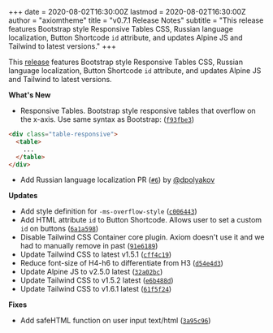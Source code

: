 +++
date = 2020-08-02T16:30:00Z
lastmod = 2020-08-02T16:30:00Z
author = "axiomtheme"
title = "v0.7.1 Release Notes"
subtitle = "This release features Bootstrap style Responsive Tables CSS, Russian language localization, Button Shortcode `id` attribute, and updates Alpine JS and Tailwind to latest versions."
+++

This [release](https://github.com/marketempower/axiom/releases/tag/v0.7.1) features Bootstrap style Responsive Tables CSS, Russian language localization, Button Shortcode `id` attribute, and updates Alpine JS and Tailwind to latest versions.

**What's New**

- Responsive Tables. Bootstrap style responsive tables that overflow on the x-axis. Use same syntax as Bootstrap: ([`f93fbe3`](https://github.com/marketempower/axiom/commit/f93fbe3))

```html
<div class="table-responsive">
  <table>
    ...
  </table>
</div>
```

- Add Russian language localization PR ([`#6`](https://github.com/marketempower/axiom/pull/6)) by [@dpolyakov](https://github.com/dpolyakov)

**Updates**

- Add style definition for `-ms-overflow-style` ([`c006443`](https://github.com/marketempower/axiom/commit/c006443))
- Add HTML attribute `id` to Button Shortcode. Allows user to set a custom `id` on buttons ([`6a1a598`](https://github.com/marketempower/axiom/commit/6a1a598))
- Disable Tailwind CSS Container core plugin. Axiom doesn't use it and we had to manually remove in past ([`91e6189`](https://github.com/marketempower/axiom/commit/91e6189))
- Update Tailwind CSS to latest v1.5.1 ([`cff4c19`](https://github.com/marketempower/axiom/commit/cff4c19))
- Reduce font-size of H4-h6 to differentiate from H3 ([`d54e4d3`](https://github.com/marketempower/axiom/commit/d54e4d3))
- Update Alpine JS to v2.5.0 latest ([`32a02bc`](https://github.com/marketempower/axiom/commit/32a02bc))
- Update Tailwind CSS to v1.5.2 latest ([`e6b488d`](https://github.com/marketempower/axiom/commit/e6b488d))
- Update Tailwind CSS to v1.6.1 latest ([`61f5f24`](https://github.com/marketempower/axiom/commit/61f5f24))

**Fixes**

- Add safeHTML function on user input text/html ([`3a95c96`](https://github.com/marketempower/axiom/commit/3a95c96))

